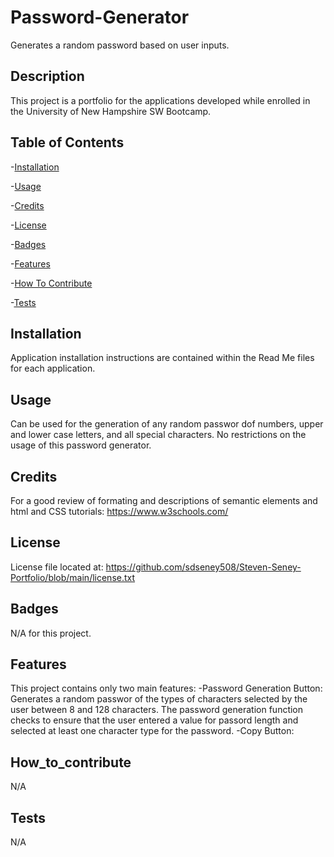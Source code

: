 # Password-Generator
Generates a random password based on user inputs.  

## Description
This project is a portfolio for the applications developed while enrolled in the University of New Hampshire SW Bootcamp.  

  
## Table of Contents
-[Installation](#installation)

-[Usage](#usage)

-[Credits](#credits)

-[License](#license)

-[Badges](#badges)

-[Features](#features)

-[How To Contribute](#how_to_contribute)

-[Tests](#tests)


## Installation
Application installation instructions are contained within the Read Me files for each application.

## Usage
Can be used for the generation of any random passwor dof numbers, upper and lower case letters, and all special characters.  No restrictions on the usage of this password generator.

## Credits
For a good review of formating and descriptions of semantic elements and html and CSS tutorials:  https://www.w3schools.com/

## License
License file located at: https://github.com/sdseney508/Steven-Seney-Portfolio/blob/main/license.txt

## Badges
N/A for this project.

## Features
This project contains only two main features:
    -Password Generation Button:  Generates a random passwor of the types of characters selected by the user between 8 and 128 characters.  The password
    generation function checks to ensure that the user entered a value for passord length and selected at least one character type for the password.
    -Copy Button:

## How_to_contribute
N/A

## Tests
N/A